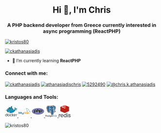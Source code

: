 <h1 align="center">Hi 👋, I'm Chris</h1>
<h3 align="center">A PHP backend developer from Greece currently interested in async programming (ReactPHP)</h3>

<p align="left"> <a href="https://github.com/ryo-ma/github-profile-trophy"><img src="https://github-profile-trophy.vercel.app/?username=kristos80" alt="kristos80" /></a> </p>

<p align="left"> <a href="https://twitter.com/ckathanasiadis" target="blank"><img src="https://img.shields.io/twitter/follow/ckathanasiadis?logo=twitter&style=for-the-badge" alt="ckathanasiadis" /></a> </p>

- 🌱 I’m currently learning **ReactPHP**

<h3 align="left">Connect with me:</h3>
<p align="left">
<a href="https://twitter.com/ckathanasiadis" target="blank"><img align="center" src="https://raw.githubusercontent.com/rahuldkjain/github-profile-readme-generator/master/src/images/icons/Social/twitter.svg" alt="ckathanasiadis" height="30" width="40" /></a>
<a href="https://linkedin.com/in/athanasiadischris" target="blank"><img align="center" src="https://raw.githubusercontent.com/rahuldkjain/github-profile-readme-generator/master/src/images/icons/Social/linked-in-alt.svg" alt="athanasiadischris" height="30" width="40" /></a>
<a href="https://stackoverflow.com/users/5292490" target="blank"><img align="center" src="https://raw.githubusercontent.com/rahuldkjain/github-profile-readme-generator/master/src/images/icons/Social/stack-overflow.svg" alt="5292490" height="30" width="40" /></a>
<a href="https://medium.com/@chris.k.athanasiadis" target="blank"><img align="center" src="https://raw.githubusercontent.com/rahuldkjain/github-profile-readme-generator/master/src/images/icons/Social/medium.svg" alt="@chris.k.athanasiadis" height="30" width="40" /></a>
</p>

<h3 align="left">Languages and Tools:</h3>
<p align="left"> <a href="https://www.docker.com/" target="_blank" rel="noreferrer"> <img src="https://raw.githubusercontent.com/devicons/devicon/master/icons/docker/docker-original-wordmark.svg" alt="docker" width="40" height="40"/> </a> <a href="https://www.mysql.com/" target="_blank" rel="noreferrer"> <img src="https://raw.githubusercontent.com/devicons/devicon/master/icons/mysql/mysql-original-wordmark.svg" alt="mysql" width="40" height="40"/> </a> <a href="https://www.php.net" target="_blank" rel="noreferrer"> <img src="https://raw.githubusercontent.com/devicons/devicon/master/icons/php/php-original.svg" alt="php" width="40" height="40"/> </a> <a href="https://www.postgresql.org" target="_blank" rel="noreferrer"> <img src="https://raw.githubusercontent.com/devicons/devicon/master/icons/postgresql/postgresql-original-wordmark.svg" alt="postgresql" width="40" height="40"/> </a> <a href="https://redis.io" target="_blank" rel="noreferrer"> <img src="https://raw.githubusercontent.com/devicons/devicon/master/icons/redis/redis-original-wordmark.svg" alt="redis" width="40" height="40"/> </a> </p>


<p><img align="center" src="https://github-readme-streak-stats.herokuapp.com/?user=kristos80&" alt="kristos80" /></p>
